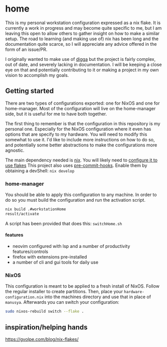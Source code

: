 # home

This is my personal workstation configuration expressed as a nix flake.
It is currently a work in progress and may become quite specific to me,
but I am leaving this open to allow others to gather insight on how to make a similar setup.
The road to learning (and making use of) nix has been long and the documentation quite scarce, so I will appreciate any advice offered in the form of an issue/PR.

I originally wanted to make use of [digga](https://github.com/divnix/digga) but the project is fairly complex, out of date, and severely lacking in documentation. I will be keeping a close eye on that and potentially contributing to it or making a project in my own vision to accomplish my goals.

## Getting started

There are two types of configurations exported: one for NixOS and one for home-manager.
Most of the configuration will live on the home-manager side, but it is useful for me to have both together.

The first thing to remember is that the configuration in this repository is my personal one.
Especially for the NixOS configuration where it even has options that are specify to my hardware.
You will need to modify this somewhat to use it.
I'd like to include more instructions on how to do so, and potentially some better abstractions to make the configurations more agnostic.

The main dependency needed is [nix](https://nixos.org/download.html).
You will likely need to [configure it to use flakes](https://nixos.wiki/wiki/Flakes#Installing_flakes)
This project also uses [pre-commit-hooks](https://github.com/cachix/pre-commit-hooks.nix).
Enable them by obtaining a devShell: `nix develop`

### home-manager

You should be able to apply this configuration to any machine.
In order to do so you must build the configuration and run the activation script.
```bash
nix build .#workstationHome
result/activate
```
A script has been provided that does this: `switchHome.sh`

#### features

- neovim configured with lsp and a number of productivity features/controls
- firefox with extensions pre-installed
- a number of cli and gui tools for daily use

### NixOS

This configuration is meant to be applied to a fresh install of NixOS.
Follow the regular installer to create partitions.
Then, place your `hardware-configuration.nix` into the machines directory and use that in place of `manusya`.
Afterwards you can switch your configuration:
```bash
sudo nixos-rebuild switch --flake .
```
## inspiration/helping hands

https://gvolpe.com/blog/nix-flakes/
